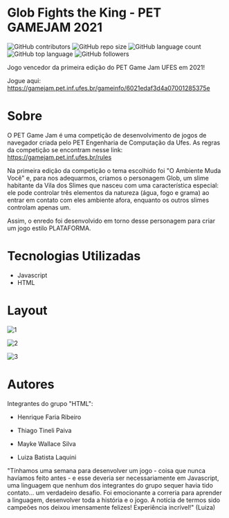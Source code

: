 # Glob Fights the King - PET GAMEJAM 2021
![GitHub contributors](https://img.shields.io/github/contributors/luizalaquini/Glob-Fights-the-King-PET_GAME_JAM_2021)
![GitHub repo size](https://img.shields.io/github/repo-size/luizalaquini/Glob-Fights-the-King-PET_GAME_JAM_2021)
![GitHub language count](https://img.shields.io/github/languages/count/luizalaquini/Glob-Fights-the-King-PET_GAME_JAM_2021)
![GitHub top language](https://img.shields.io/github/languages/top/luizalaquini/Glob-Fights-the-King-PET_GAME_JAM_2021)
![GitHub followers](https://img.shields.io/github/followers/luizalaquini?label=Follow&style=social)

Jogo vencedor da primeira edição do PET Game Jam UFES em 2021!

Jogue aqui: https://gamejam.pet.inf.ufes.br/gameinfo/6021edaf3d4a07001285375e

# Sobre
O PET Game Jam é uma competição de desenvolvimento de jogos de navegador criada pelo PET Engenharia de Computação da Ufes. As regras da competição se encontram nesse link: 
https://gamejam.pet.inf.ufes.br/rules

Na primeira edição da competição o tema escolhido foi "O Ambiente Muda Você" e, para nos adequarmos, criamos o personagem Glob, um slime habitante da Vila dos Slimes que nasceu com uma característica especial: ele pode controlar três elementos da natureza (água, fogo e grama) ao entrar em contato com eles ambiente afora, enquanto os outros slimes controlam apenas um. 

Assim, o enredo foi desenvolvido em torno desse personagem para criar um jogo estilo PLATAFORMA. 

# Tecnologias Utilizadas
- Javascript
- HTML

# Layout
![1](https://user-images.githubusercontent.com/72242547/156290812-f7e82f43-8a24-43d8-ac2c-3c4f378a0083.png)

![2](https://user-images.githubusercontent.com/72242547/156290853-099ea763-26f9-4f3b-be94-978f207e31c4.png)

![3](https://user-images.githubusercontent.com/72242547/156290892-dbb7a375-5938-4da1-baf4-5eebbb21b34d.png)

# Autores
Integrantes do grupo "HTML":

- Henrique Faria Ribeiro 

- Thiago Tineli Paiva

- Mayke Wallace Silva

- Luiza Batista Laquini

"Tínhamos uma semana para desenvolver um jogo - coisa que nunca havíamos feito antes - e esse deveria ser necessariamente em Javascript, uma linguagem que nenhum dos integrantes do grupo sequer havia tido contato... um verdadeiro desafio. Foi emocionante a correria para aprender a linguagem, desenvolver toda a história e o jogo. A notícia de termos sido campeões nos deixou imensamente felizes! Experiência incrível!" (Luiza) 
